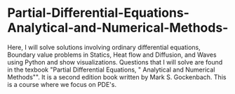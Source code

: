 # Partial-Differential-Equations-Analytical-and-Numerical-Methods-
Here, I will solve solutions involving ordinary differential equations, Boundary value problems in Statics, Heat flow and Diffusion, and Waves using Python and show visualizations. Questions that I will solve are found in the texbook "Partial Differential Equations, " Analytical and Numerical Methods"". It is a second edition book written by Mark S. Gockenbach. This is a course where we focus on PDE's. 
